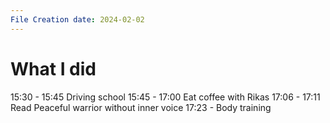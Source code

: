 ```yaml
---
File Creation date: 2024-02-02
---
```


# What I did
15:30 - 15:45 Driving school
15:45 - 17:00 Eat coffee with Rikas
17:06 - 17:11 Read Peaceful warrior without inner voice
17:23 - Body training